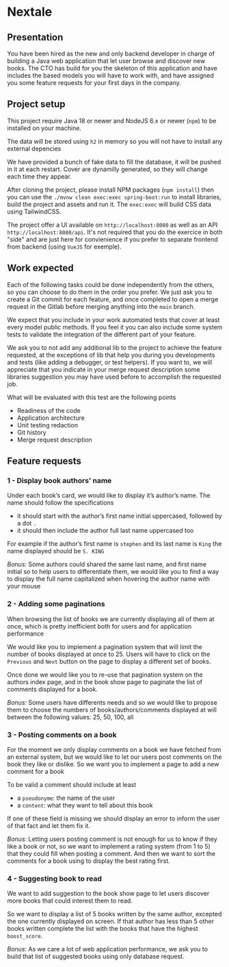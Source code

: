 # Nextale

## Presentation

You have been hired as the new and only backend developer in charge of building a Java web application that let user browse and discover new books. The CTO has build for you the skeleton of this application and have includes the based models you will have to work with, and have assigned you some feature requests for your first days in the company.

## Project setup

This project require Java 18 or newer and NodeJS 6.x or newer (`npm`) to be installed on your machine.

The data will be stored using `h2` in memory so you will not have to install any external depencies

We have provided a bunch of fake data to fill the database, it will be pushed in it at each restart. Cover are dynamilly generated, so they will change each time they appear.

After cloning the project, please install NPM packages (`npm install`)  then you can use the `./mvnw clean exec:exec spring-boot:run` to install libraries, build the project and assets and run it. The `exec:exec` will build CSS data using TailwindCSS.

The project offer a UI available on `http://localhost:8080` as well as an API `http://localhost:8080/api`. It's not required that you do the exercice in both "side" and are just here for convienience if you prefer to separate frontend from backend (using `VueJS` for exemple).

## Work expected

Each of the following tasks could be done independently from the others, so you can choose to do them in the order you prefer. We just ask you to create a Git commit for each feature, and once completed to open a merge request in the Gitlab before merging anything into the `main` branch.

We expect that you include in your work automated tests that cover at least every model public methods. If you feel it you can also include some system tests to validate the integration of the different part of your feature.

We ask you to not add any additional lib to the project to achieve the feature requested, at the exceptions of lib that help you during you developments and tests (like adding a debugger, or test helpers). If you want to, we will appreciate that you indicate in your merge request description some libraries suggestion you may have used before to accomplish the requested job.

What will be evaluated with this test are the following points
- Readiness of the code
- Application architecture
- Unit testing redaction
- Git history
- Merge request description


## Feature requests

### 1 - Display book authors’ name

Under each book’s card, we would like to display it’s author’s name. The name should follow the specifications
- it should start with the author’s first name initial uppercased, followed by a dot `.`
- it should then include the author full last name uppercased too

For example if the author’s first name is `stephen` and its last name is `King` the name displayed should be `S. KING`

*Bonus:* Some authors could shared the same last name, and first name initial so to help users to differentiate them, we would like you to find a way to display the full name capitalized when hovering the author name with your mouse

### 2 - Adding some paginations

When browsing the list of books we are currently displaying all of them at once, which is pretty inefficient both for users and for application performance

We would like you to implement a pagination system that will limit the number of books displayed at once to 25. Users will have to click on the `Previous` and `Next` button on the page to display a different set of books.

Once done we would like you to re-use that pagination system on the authors index page, and in the book show page to paginate the list of comments displayed for a book.

*Bonus:* Some users have differents needs and so we would like to propose them to choose the numbers of books/authors/comments displayed at will between the following values: 25, 50, 100, all

### 3 - Posting comments on a book

For the moment we only display comments on a book we have fetched from an external system, but we would like to let our users post comments on the book they like or dislike. So we want you to implement a page to add a new comment for a book

To be valid a comment should include at least
- a `pseudonyme`: the name of the user
- a `content`: what they want to tell about this book

If one of these field is missing we should display an error to inform the user of that fact and let them fix it.

*Bonus:* Letting users posting comment is not enough for us to know if they like a book or not, so we want to implement a rating system (from 1 to 5) that they could fill when posting a comment. And then we want to sort the comments for a book using to display the best rating first.

### 4 - Suggesting book to read

We want to add suggestion to the book show page to let users discover more books that could interest them to read.

So we want to display a list of 5 books written by the same author, excepted the one currently displayed on screen. If that author has less than 5 other books written complete the list with the books that have the highest `boost_score`.

*Bonus:* As we care a lot of web application performance, we ask you to build that list of suggested books using only database request.
